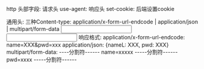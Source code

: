 http 头部字段:
请求头
use-agent:
响应头
set-cookie: 后端设置cookie

通用头:
三种Content-type: application/x-form-url-endcode | application/json | multipart/form-data
 <input name="name">
 <input pwd="pwd">
 响应格式:
 application/x-form-url-endcode: name=XXX&pwd=xxx
 application/json: {nameL: XXX, pwd: XXX}
 multipart/form-data:
 ----分割符------
 name=xxxxx
-----分割符------
pwd=xxxx
-----分割符------